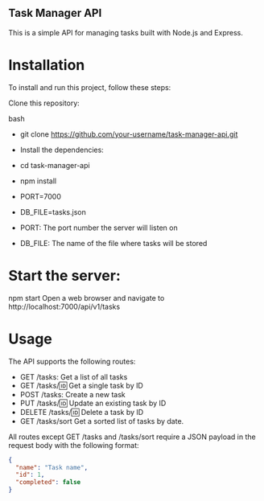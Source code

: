 ## Task Manager API

This is a simple API for managing tasks built with Node.js and Express.

# Installation

To install and run this project, follow these steps:

Clone this repository:

bash

- git clone https://github.com/your-username/task-manager-api.git
- Install the dependencies:
- cd task-manager-api
- npm install

- PORT=7000
- DB_FILE=tasks.json
- PORT: The port number the server will listen on
- DB_FILE: The name of the file where tasks will be stored

# Start the server:

npm start
Open a web browser and navigate to http://localhost:7000/api/v1/tasks

# Usage

The API supports the following routes:

- GET /tasks: Get a list of all tasks
- GET /tasks/:id: Get a single task by ID
- POST /tasks: Create a new task
- PUT /tasks/:id: Update an existing task by ID
- DELETE /tasks/:id: Delete a task by ID
- GET /tasks/sort Get a sorted list of tasks by date.

All routes except GET /tasks and /tasks/sort require a JSON payload in the request body with the following format:

```json
{
  "name": "Task name",
  "id": 1,
  "completed": false
}
```
